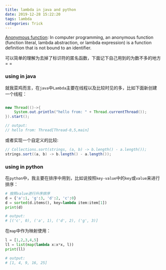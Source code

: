 ```yaml
---
title: lambda in java and python
date: 2019-12-28 15:22:20
tags: lambda
categories: Trick
---
```


[Anonymous function](https://en.wikipedia.org/wiki/Anonymous_function): In computer programming, an anonymous function (function literal, lambda abstraction, or lambda expression) is a function definition that is not bound to an identifier. 

<!--more-->
可以简单的理解为去掉了标识符的匿名函数，下面记下自己用到的为数不多的地方= =

### using in java

就我菜鸡而言，在`java`中`Lambda`主要在线程以及比较时见的多，比如下面新创建一个线程：

```java

new Thread(()->{
    System.out.println("hello from: " + Thread.currentThread());
}).start();

// output:
// hello from: Thread[Thread-0,5,main]
```

或者实现一个自定义的比较:

```java
// Collections.sort(strings, (a, b) -> b.length() - a.length());
strings.sort((a, b) -> b.length() - a.length());
```

### using in python

在`python`中，我主要在排序中用到，比如说按照`key-value`中的`key`或`value`来进行排序：

```python
# 按照value进行升序排序
d = {'a':1, 'g':3, 'd':2, 'c':0}
d = sorted(d.items(), key=lambda item:item[1])
print(d)

# output:
# [('c', 0), ('a', 1), ('d', 2), ('g', 3)]
```

在`map`中作为映射使用：

```python
l = [1,2,3,4,5]
ll = list(map(lambda x:x*x, l))
print(ll)

# output:
# [1, 4, 9, 16, 25]
```
